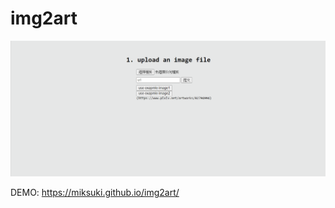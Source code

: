 # img2art

![image](https://github.com/MikSuki/img2art/blob/master/tutorial.gif)

DEMO: https://miksuki.github.io/img2art/
